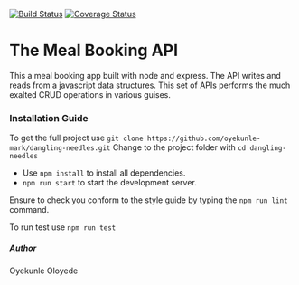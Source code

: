 [![Build Status](https://travis-ci.com/Oyekunle-Mark/dangling-needles.svg?branch=develop)](https://travis-ci.com/Oyekunle-Mark/dangling-needles)
[![Coverage Status](https://coveralls.io/repos/github/Oyekunle-Mark/dangling-needles/badge.svg?branch=develop)](https://coveralls.io/github/Oyekunle-Mark/dangling-needles?branch=develop)

# The Meal Booking API
This a meal booking app built with node and express.
The API writes and reads from a javascript data structures.
This set of APIs performs the much exalted CRUD operations in various guises.

### Installation Guide
To get the full project use ```git clone https://github.com/oyekunle-mark/dangling-needles.git```
Change to the project folder with ```cd dangling-needles```
* Use ```npm install``` to install all dependencies.
* ```npm run start``` to start the development server.

Ensure to check you conform to the style guide by typing the ```npm run lint``` command.

To run test use ```npm run test```

##### Author
Oyekunle Oloyede
